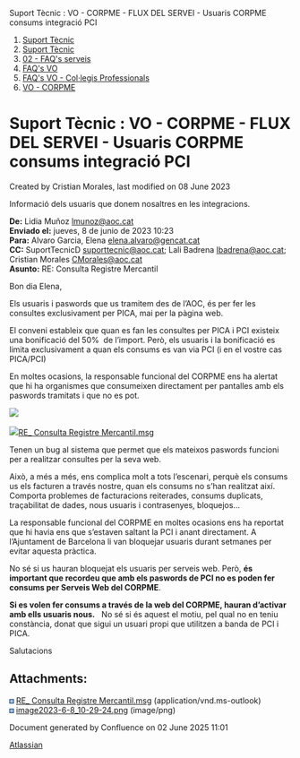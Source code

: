 Suport Tècnic : VO - CORPME - FLUX DEL SERVEI - Usuaris CORPME consums integració PCI  

1.  [Suport Tècnic](index.html)
2.  [Suport Tècnic](13893782.html)
3.  [02 - FAQ's serveis](26313393.html)
4.  [FAQ's VO](28705575.html)
5.  [FAQ's VO - Col·legis Professionals](28705581.html)
6.  [VO - CORPME](VO---CORPME_36340973.html)

Suport Tècnic : VO - CORPME - FLUX DEL SERVEI - Usuaris CORPME consums integració PCI
=====================================================================================

Created by Cristian Morales, last modified on 08 June 2023

Informació dels usuaris que donem nosaltres en les integracions.

**De:** Lidia Muñoz <lmunoz@aoc.cat>  
**Enviado el:** jueves, 8 de junio de 2023 10:23  
**Para:** Alvaro Garcia, Elena <elena.alvaro@gencat.cat>  
**CC:** SuportTecnicD <suporttecnic@aoc.cat>; Lali Badrena <lbadrena@aoc.cat>; Cristian Morales <CMorales@aoc.cat>  
**Asunto:** RE: Consulta Registre Mercantil

  

Bon dia Elena,

  

Els usuaris i paswords que us tramitem des de l’AOC, és per fer les consultes exclusivament per PICA, mai per la pàgina web.

El conveni estableix que quan es fan les consultes per PICA i PCI existeix una bonificació del 50%  de l’import. Però, els usuaris i la bonificació es limita exclusivament a quan els consums es van via PCI (i en el vostre cas PICA/PCI)

En moltes ocasions, la responsable funcional del CORPME ens ha alertat que hi ha organismes que consumeixen directament per pantalles amb els paswords tramitats i que no es pot.

  

  

![](attachments/93356369/93356372.png)

[![](download/resources/com.atlassian.confluence.plugins.confluence-view-file-macro:view-file-macro-resources/images/placeholder-medium-file.png)RE\_ Consulta Registre Mercantil.msg](/download/attachments/93356369/RE_%20Consulta%20Registre%20Mercantil.msg?version=1&modificationDate=1686212925389&api=v2)

  

  

  

Tenen un bug al sistema que permet que els mateixos paswords funcioni per a realitzar consultes per la seva web.

Això, a més a més, ens complica molt a tots l’escenari, perquè els consums us els facturen a través nostre, quan els consums no s’han realitzat així. Comporta problemes de facturacions reiterades, consums duplicats, traçabilitat de dades, nous usuaris i contrasenyes, bloquejos...

La responsable funcional del CORPME en moltes ocasions ens ha reportat que hi havia ens que s’estaven saltant la PCI i anant directament. A l’Ajuntament de Barcelona li van bloquejar usuaris durant setmanes per evitar aquesta pràctica.

No sé si us hauran bloquejat els usuaris per serveis web. Però, **és important que recordeu que amb els paswords de PCI no es poden fer consums per Serveis Web del CORPME**.

**Si es volen fer consums a través de la web del CORPME, hauran d’activar amb ells usuaris nous.**   No sé si és aquest el motiu, pel qual no en teniu constància, donat que sigui un usuari propi que utilitzen a banda de PCI i PICA.

Salutacions

  

  

Attachments:
------------

![](images/icons/bullet_blue.gif) [RE\_ Consulta Registre Mercantil.msg](attachments/93356369/93356370.msg) (application/vnd.ms-outlook)  
![](images/icons/bullet_blue.gif) [image2023-6-8\_10-29-24.png](attachments/93356369/93356372.png) (image/png)  

Document generated by Confluence on 02 June 2025 11:01

[Atlassian](http://www.atlassian.com/)
